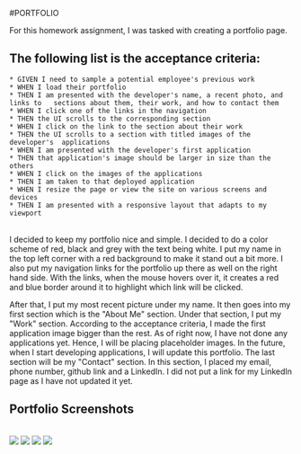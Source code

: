 #PORTFOLIO

For this homework assignment, I was tasked with creating a portfolio page.

<h2>The following list is the acceptance criteria:</h2>

    * GIVEN I need to sample a potential employee's previous work
    * WHEN I load their portfolio
    * THEN I am presented with the developer's name, a recent photo, and links to   sections about them, their work, and how to contact them
    * WHEN I click one of the links in the navigation
    * THEN the UI scrolls to the corresponding section
    * WHEN I click on the link to the section about their work
    * THEN the UI scrolls to a section with titled images of the developer's  applications
    * WHEN I am presented with the developer's first application
    * THEN that application's image should be larger in size than the others
    * WHEN I click on the images of the applications
    * THEN I am taken to that deployed application
    * WHEN I resize the page or view the site on various screens and devices
    * THEN I am presented with a responsive layout that adapts to my viewport

<br>
I decided to keep my portfolio nice and simple. I decided to do a color scheme 
of red, black and grey with the text being white. I put my name in the top left corner with a red background to make it stand out a bit more. I also put my navigation links for the portfolio up there as well on the right hand side. With the links, when the mouse hovers over it, it creates a red and blue border around it to highlight which link will be clicked. 

After that, I put my most recent picture under my name. It then goes into my first section which is the "About Me" section. Under that section, I put my "Work" section. According to the acceptance criteria, I made the first application image bigger than the rest. As of right now, I have not done any applications yet. Hence, I will be placing placeholder images. In the future, when I start developing applications, I will update this portfolio. The last section will be my "Contact" section. In this section, I placed my email, phone number, github link and a LinkedIn. I did not put a link for my LinkedIn page as I have not updated it yet. 
<br>
<h2>Portfolio Screenshots</h2>
<br>

<img src="portfolio-homework\Assets\images\profile-screenshot1.JPG">
<img src="portfolio-homework\Assets\images\profile-screenshot2.JPG">
<img src="portfolio-homework\Assets\images\profile-screenshot3.JPG">
<img src="portfolio-homework\Assets\images\profile-screenshot4.JPG">
    